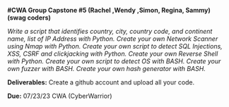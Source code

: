 **#CWA Group Capstone #5 (Rachel ,Wendy ,Simon, Regina, Sammy) (swag coders)**

_Write a script that identifies country, city, country code, and continent name, list of IP Address with Python.
Create your own Network Scanner using Nmap with Python.
Create your own script to detect SQL Injections, XSS, CSRF and clickjacking with Python.
Create your own Reverse Shell with Python.
Create your own script to detect OS with BASH.
Create your own fuzzer with BASH.
Create your own hash generator with BASH._

**Deliverables:**
Create a github account and upload all your code.

**Due:** 07/23/23
CWA (CyberWarrior)
